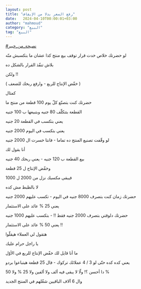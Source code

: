 ```yaml
---
layout: post
title: "رفع السعر بدلا من الإيقاف"
date:   2024-04-10T00:00:01+03:00
author: "mahmoud"
category: "البيع"
tag: "البيع"
---
```



[<u>\#نصيحة\_من\_خبير</u>](https://www.facebook.com/hashtag/%D9%86%D8%B5%D9%8A%D8%AD%D8%A9_%D9%85%D9%86_%D8%AE%D8%A8%D9%8A%D8%B1?__eep__=6&__cft__%5b0%5d=AZW8stiLfbEE14T1DebWM2QgNMLQhB1iFGbYakIpkCUMXUSRD_hDsfV1D3UjGTnGkIhJiDru_Mhc8_2ZxdKbEL-hm1osurqPJHm4JZckxL8GYwOSwVPocQx7cLMrR3miZEdpN2uZQ4qHaH7yVwTfM9e_zwKISGTmIPf8V1uVimFasXZ5Cce1exUbNmKtNbQq8SQ&__tn__=*NK-R)




لو حضرتك خلاص خدت قرار توقف بيع منتج كذا عشان ما بتكسبش
منّه

بلاش تنفّذ القرار بالشكل ده

ولكن !!

( خفّض الإنتاج للربع - وارفع ربحك للضعف )




كمثال

حضرتك كنت بتصنّع كلّ يوم 100 قطعة من منتج ما

القطعة بتتكلّف 80 جنيه وبتبيعها ب 100 جنيه

يعني بتكسب في القطعة 20 جنيه

يعني بتكسب في اليوم 2000 جنيه




لو وقّفت تصنيع المنتج ده تماما - فانتا خسرت ال 2000
جنيه




أنا بقول لك

بيع القطعة ب 120 جنيه - يعني ربحك 40 جنيه

وخفّض الإنتاج ل 25 قطعة

فيبقى مكسبك نزل من 2000 ل 1000




لا بالظبط مش كده




حضرتك زمان كنت بتصرف 8000 جنيه في اليوم - تكسب عليهم
2000 جنيه

يعني 25 % عائد على الاستثمار




حضرتك دلوقتي بتصرف 2000 جنيه فقط !! - بتكسب عليهم 1000
جنيه

يعني 50 % عائد على الاستثمار !!




هتقول لي العملاء هيقلّوا

يا راجل حرام عليك

ما أنا قايل لك خفّض الإنتاج للربع في الأوّل

يعني كده كده حتّى لو 3 / 4 عملائك تركوك - فال 25 قطعة
هيتباعوا بردو




دا أحسن ؟! ولّا لا يبقى فيه ألف ولا ألفين ولا 25 % ولا
50 %

وال 6 آلاف الباقيين شغّلهم في المنتج الجديد
